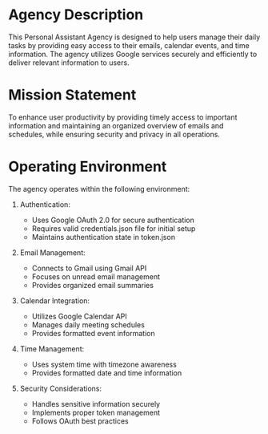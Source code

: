 # Agency Description

This Personal Assistant Agency is designed to help users manage their daily tasks by providing easy access to their emails, calendar events, and time information. The agency utilizes Google services securely and efficiently to deliver relevant information to users.

# Mission Statement

To enhance user productivity by providing timely access to important information and maintaining an organized overview of emails and schedules, while ensuring security and privacy in all operations.

# Operating Environment

The agency operates within the following environment:

1. Authentication:
   - Uses Google OAuth 2.0 for secure authentication
   - Requires valid credentials.json file for initial setup
   - Maintains authentication state in token.json

2. Email Management:
   - Connects to Gmail using Gmail API
   - Focuses on unread email management
   - Provides organized email summaries

3. Calendar Integration:
   - Utilizes Google Calendar API
   - Manages daily meeting schedules
   - Provides formatted event information

4. Time Management:
   - Uses system time with timezone awareness
   - Provides formatted date and time information

5. Security Considerations:
   - Handles sensitive information securely
   - Implements proper token management
   - Follows OAuth best practices 